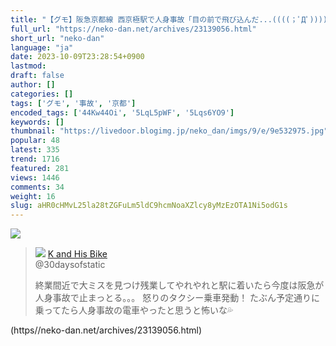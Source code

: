 ```yaml
---
title: "【グモ】阪急京都線 西京極駅で人身事故「目の前で飛び込んだ...((((；ﾟДﾟ))))」 "
full_url: "https://neko-dan.net/archives/23139056.html"
short_url: "neko-dan"
language: "ja"
date: 2023-10-09T23:28:54+0900
lastmod: 
draft: false
author: []
categories: []
tags: ['グモ', '事故', '京都']
encoded_tags: ['44Kw44Oi', '5LqL5pWF', '5Lqs6YO9']
keywords: []
thumbnail: "https://livedoor.blogimg.jp/neko_dan/imgs/9/e/9e532975.jpg"
popular: 48
latest: 335
trend: 1716
featured: 281
views: 1446
comments: 34
weight: 16
slug: aHR0cHMvL25la28tZGFuLm5ldC9hcmNoaXZlcy8yMzEzOTA1Ni5odG1s
---
```


![](https://livedoor.blogimg.jp/neko_dan/imgs/9/e/9e532975.jpg)

<blockquote id='twibody9bLm0MGrRq'> <p> <img src='https//livedoor.blogimg.jp/neko_dan/imgs/5/e/5e4cc602.jpg'> <a href='https//twitter.com/30daysofstatic/status/1711383953775694121' target='_blank'>K and His Bike </a><br> @30daysofstatic </p> <p id='twitext9bLm0MGrRq'> 終業間近で大ミスを見つけ残業してやれやれと駅に着いたら今度は阪急が人身事故で止まっとる。。。 怒りのタクシー乗車発動！ たぶん予定通りに乗ってたら人身事故の電車やったと思うと怖いな💦 </p> <p> <a href='https//twitter.com/30daysofstatic/status/1711383953775694121' target='_blank'></a> </p> </blockquote> 

(https//neko-dan.net/archives/23139056.html)
